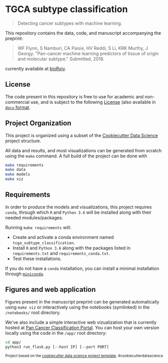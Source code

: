 TGCA subtype classification
==============================
> Detecting cancer subtypes with machine learning.

This repository contains the data, code, and manuscript accompanying the
preprint:

> WF Flynn, S Namburi, CA Paisie, HV Reddi, S Li, KRK Murthy, J Georgy.
> "Pan-cancer machine learning predictors of tissue of origin and molecular
> subtype." Submitted, 2018.

currently available at
[bioRxiv](https://www.biorxiv.org/content/early/2018/05/30/333914).

## License
The code present in this repository is free to use for academic and
non-commercial use, and is subject to the following [License](LICENSE) (also
available in [`docx` format](LICENSE.docs).

## Project Organization
This project is organized using a subset of the [Cookiecutter Data
Science](https://drivendata.github.io/cookiecutter-data-science/#directory-structure)
project structure.

All data and results, and most visualizations can be generated from scratch
using the `make` command.  A full build of the project can be done with

```bash
make requirements
make data
make models
make viz
```

## Requirements
In order to produce the models and visualizations, this project requires
`conda`, through which `R` and `Python 3.6` will be installed along with their
needed modules/packages.

Running `make requirements` will:

* Create and activate a conda environment named `tcga_subtype_classification`.
* Install `R` and `Python 3.6` along with the packages listed in
  `requirements.txt` and `requirements_conda.txt`.
* Test these installations.

If you do not have a `conda` installation, you can install a minimal
installation through [`miniconda`](https://conda.io/miniconda.html).

## Figures and web application
Figures present in the manuscript preprint can be generated automatically using
`make viz` or interactively using the notebooks (symlinked) in the `/notebooks/`
root directory.

We've also include a simple interactive web vizualization that is currently
hosted at [Pan Cancer Classification Portal](https://pccportal.jax.org).  You
can host your own version locally using the code in the `/app/` root directory:

```bash
cd app/
python3 run_flask.py [--host IP] [--port PORT]
```

<p><small>Project based on the <a target="_blank"
href="https://drivendata.github.io/cookiecutter-data-science/">cookiecutter data
science project template</a>. #cookiecutterdatascience</small></p>
